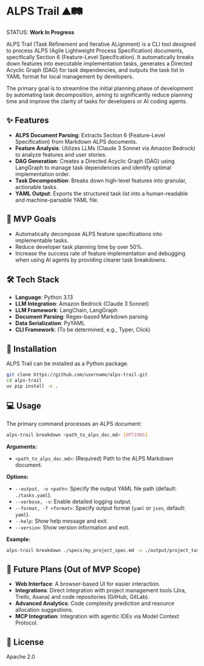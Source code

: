 # ALPS Trail ⛰️🛤️

STATUS: **Work In Progress**

ALPS Trail (Task Refinement and Iterative ALignment) is a CLI tool designed to process ALPS (Agile Lightweight Process Specification) documents, specifically Section 6 (Feature-Level Specification). It automatically breaks down features into executable implementation tasks, generates a Directed Acyclic Graph (DAG) for task dependencies, and outputs the task list in YAML format for local management by developers.

The primary goal is to streamline the initial planning phase of development by automating task decomposition, aiming to significantly reduce planning time and improve the clarity of tasks for developers or AI coding agents.

## ✨ Features

-   **ALPS Document Parsing**: Extracts Section 6 (Feature-Level Specification) from Markdown ALPS documents.
-   **Feature Analysis**: Utilizes LLMs (Claude 3 Sonnet via Amazon Bedrock) to analyze features and user stories.
-   **DAG Generation**: Creates a Directed Acyclic Graph (DAG) using LangGraph to manage task dependencies and identify optimal implementation order.
-   **Task Decomposition**: Breaks down high-level features into granular, actionable tasks.
-   **YAML Output**: Exports the structured task list into a human-readable and machine-parsable YAML file.

## 🎯 MVP Goals

-   Automatically decompose ALPS feature specifications into implementable tasks.
-   Reduce developer task planning time by over 50%.
-   Increase the success rate of feature implementation and debugging when using AI agents by providing clearer task breakdowns.

## 🛠️ Tech Stack

-   **Language**: Python 3.13
-   **LLM Integration**: Amazon Bedrock (Claude 3 Sonnet)
-   **LLM Framework**: LangChain, LangGraph
-   **Document Parsing**: Regex-based Markdown parsing
-   **Data Serialization**: PyYAML
-   **CLI Framework**: (To be determined, e.g., Typer, Click)

## 🚀 Installation

ALPS Trail can be installed as a Python package.

```bash
git clone https://github.com/username/alps-trail.git
cd alps-trail
uv pip install -e .
```

## 💻 Usage

The primary command processes an ALPS document:

```bash
alps-trail breakdown <path_to_alps_doc.md> [OPTIONS]
```

**Arguments:**

-   `<path_to_alps_doc.md>`: (Required) Path to the ALPS Markdown document.

**Options:**

-   `--output, -o <path>`: Specify the output YAML file path (default: `./tasks.yaml`).
-   `--verbose, -v`: Enable detailed logging output.
-   `--format, -f <format>`: Specify output format (`yaml` or `json`, default: `yaml`).
-   `--help`: Show help message and exit.
-   `--version`: Show version information and exit.

**Example:**

```bash
alps-trail breakdown ./specs/my_project_spec.md -o ./output/project_tasks.yaml -v
```

## 🌱 Future Plans (Out of MVP Scope)

-   **Web Interface**: A browser-based UI for easier interaction.
-   **Integrations**: Direct integration with project management tools (Jira, Trello, Asana) and code repositories (GitHub, GitLab).
-   **Advanced Analytics**: Code complexity prediction and resource allocation suggestions.
-   **MCP Integration**: Integration with agentic IDEs via Model Context Protocol.

## 📜 License

Apache 2.0
